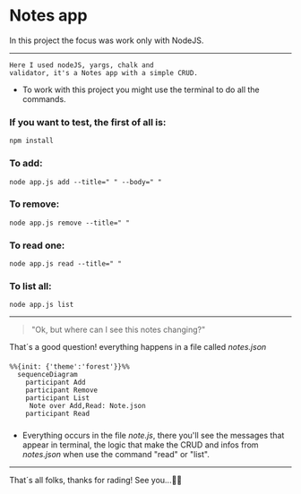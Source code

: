 # Notes app

In this project the focus was work only with NodeJS.

---

    Here I used nodeJS, yargs, chalk and
    validator, it's a Notes app with a simple CRUD.

- To work with this project you might use the terminal to do all the commands.

###

### If you want to test, the first of all is:

    npm install

### To add:

    node app.js add --title=" " --body=" "

### To remove:

    node app.js remove --title=" "

### To read one:

    node app.js read --title=" "

### To list all:

    node app.js list

---

> "Ok, but where can I see this notes changing?"

That´s a good question! everything happens in a file called _notes.json_

####

```mermaid
%%{init: {'theme':'forest'}}%%
  sequenceDiagram
    participant Add
    participant Remove
    participant List
     Note over Add,Read: Note.json
    participant Read
```

###

- Everything occurs in the file _note.js_, there you'll see the messages that appear in terminal, the logic that make the CRUD and infos from _notes.json_ when use the command "read" or "list".

---

That´s all folks, thanks for rading! See you...🥷🥷
